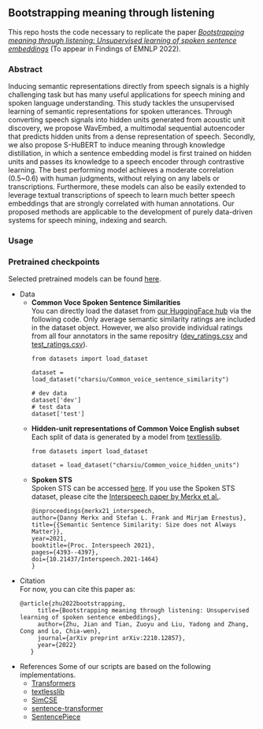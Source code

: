 ## Bootstrapping meaning through listening   
This repo hosts the code necessary to replicate the paper [*Bootstrapping meaning through listening: Unsupervised learning of spoken sentence embeddings*](https://arxiv.org/abs/2210.12857) (To appear in Findings of EMNLP 2022). 

### Abstract  
Inducing semantic representations directly from speech signals is a highly challenging task but has many useful applications for speech mining and spoken language understanding. This study tackles the unsupervised learning of semantic representations for spoken utterances. Through converting speech signals into hidden units generated from acoustic unit discovery, we propose WavEmbed, a multimodal sequential autoencoder that predicts hidden units from a dense representation of speech. Secondly, we also propose S-HuBERT to induce meaning through knowledge distillation, in which a sentence embedding model is first trained on hidden units and passes its knowledge to a speech encoder through contrastive learning. The best performing model achieves a moderate correlation (0.5~0.6) with human judgments, without relying on any labels or transcriptions. Furthermore, these models can also be easily extended to leverage textual transcriptions of speech to learn much better speech embeddings that are strongly correlated with human annotations. Our proposed methods are applicable to the development of purely data-driven systems for speech mining, indexing and search.


### Usage
### Pretrained checkpoints  
  Selected pretrained models can be found [here](https://huggingface.co/charsiu).  
  
- Data
  - **Common Voce Spoken Sentence Similarities**  
    You can directly load the dataset from [our HuggingFace hub](https://huggingface.co/datasets/charsiu/Common_voice_sentence_similarity) via the following code. Only average semantic similarity ratings are included in the dataset object. However, we also provide individual ratings from all four annotators in the same repositry ([dev_ratings.csv](https://huggingface.co/datasets/charsiu/Common_voice_sentence_similarity/blob/main/dev_ratings.tsv) and [test_ratings.csv](https://huggingface.co/datasets/charsiu/Common_voice_sentence_similarity/blob/main/test_ratings.tsv)). 
    ```
    from datasets import load_dataset

    dataset = load_dataset("charsiu/Common_voice_sentence_similarity")
    
    # dev data
    dataset['dev']
    # test data
    dataset['test']
    ```
  - **Hidden-unit representations of Common Voice English subset**  
    Each split of data is generated by a model from [textlesslib](https://github.com/facebookresearch/textlesslib). 
    ```
    from datasets import load_dataset

    dataset = load_dataset("charsiu/Common_voice_hidden_units")
    ```
  - **Spoken STS**  
    Spoken STS can be accessed [here](https://easy.dans.knaw.nl/ui/datasets/id/easy-dataset:237533). If you use the Spoken STS dataset, please cite the [Interspeech paper by Merkx et al.](https://www.isca-speech.org/archive/interspeech_2021/merkx21_interspeech.html).
    ```
    @inproceedings{merkx21_interspeech,
    author={Danny Merkx and Stefan L. Frank and Mirjam Ernestus},
    title={{Semantic Sentence Similarity: Size does not Always Matter}},
    year=2021,
    booktitle={Proc. Interspeech 2021},
    pages={4393--4397},
    doi={10.21437/Interspeech.2021-1464}
    }
    ```
- Citation  
  For now, you can cite this paper as:
   ```
   @article{zhu2022bootstrapping,
        title={Bootstrapping meaning through listening: Unsupervised learning of spoken sentence embeddings},
        author={Zhu, Jian and Tian, Zuoyu and Liu, Yadong and Zhang, Cong and Lo, Chia-wen},
        journal={arXiv preprint arXiv:2210.12857},
        year={2022}
      }
   ```
- References
  Some of our scripts are based on the following implementations. 
  - [Transformers](https://github.com/huggingface/transformers)
  - [textlesslib](https://github.com/facebookresearch/textlesslib)
  - [SimCSE](https://github.com/princeton-nlp/SimCSE)
  - [sentence-transformer](https://www.sbert.net/)
  - [SentencePiece](https://github.com/google/sentencepiece)
